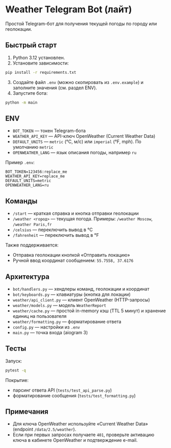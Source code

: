 # Weather Telegram Bot (лайт)

Простой Telegram-бот для получения текущей погоды по городу или геолокации.

## Быстрый старт
1) Python 3.12 установлен.
2) Установите зависимости:
```bash
pip install -r requirements.txt
```
3) Создайте файл `.env` (можно скопировать из `.env.example`) и заполните значения (см. раздел ENV).
4) Запустите бота:
```bash
python -m main
```

## ENV
- `BOT_TOKEN` — токен Telegram-бота
- `WEATHER_API_KEY` — API-ключ OpenWeather (Current Weather Data)
- `DEFAULT_UNITS` — `metric` (°C, м/с) или `imperial` (°F, mph). По умолчанию `metric`
- `OPENWEATHER_LANG` — язык описания погоды, например `ru`

Пример `.env`:
```
BOT_TOKEN=123456:replace_me
WEATHER_API_KEY=replace_me
DEFAULT_UNITS=metric
OPENWEATHER_LANG=ru
```

## Команды
- `/start` — краткая справка и кнопка отправки геолокации
- `/weather <город>` — текущая погода. Примеры: `/weather Moscow`, `/weather Paris,fr`
- `/celsius` — переключить вывод в °C
- `/fahrenheit` — переключить вывод в °F

Также поддерживается:
- Отправка геолокации кнопкой «Отправить локацию»
- Ручной ввод координат сообщением: `55.7558, 37.6176`

## Архитектура
- `bot/handlers.py` — хендлеры команд, геолокации и координат
- `bot/keyboards.py` — клавиатуры (кнопка для локации)
- `weather/api_client.py` — клиент OpenWeather (HTTP-запросы)
- `weather/models.py` — модель `WeatherReport`
- `weather/cache.py` — простой in-memory кэш (TTL 5 минут) и хранение единиц на пользователя
- `weather/formatting.py` — форматирование ответа
- `config.py` — настройки из `.env`
- `main.py` — точка входа (aiogram 3)

## Тесты
Запуск:
```bash
pytest -q
```
Покрытие:
- парсинг ответа API (`tests/test_api_parse.py`)
- форматирование сообщения (`tests/test_formatting.py`)

## Примечания
- Для ключа OpenWeather используйте «Current Weather Data» (endpoint `/data/2.5/weather`).
- Если при первых запросах получаете `401`, проверьте активацию ключа в кабинете OpenWeather и подтверждение e-mail.
